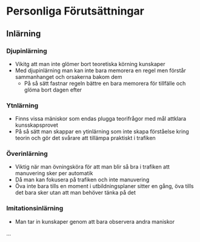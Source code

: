 # Personliga Förutsättningar

## Inlärning

### Djupinlärning

* Vikitg att man inte glömer bort teoretiska körning kunskaper
* Med djupinlärning man kan inte bara memorera en regel men förstår sammanhanget och orsakerna bakom dem
  * På så sätt fastnar regeln bättre en bara memorera för tillfälle och glöma bort dagen efter

### Ytnlärning

* Finns vissa mäniskor som endas plugga teorifrågor med mål attklara kunsskapsprovet
* På så sätt man skappar en ytinlärning som inte skapa förståelse kring teorin och gör det svårare att tillämpa praktiskt i trafiken

### Överinlärning

* Viktig när man övningsköra för att man blir så bra i trafiken att manuvering sker per automatik
* Då man kan fokusera på trafiken och inte manuvering
* Öva inte bara tills en moment i utbildningsplaner sitter en gång, öva tills det bara sker utan att man behöver tänka på det

### Imitationsinlärning

* Man tar in kunskaper genom att bara observera andra maniskor

...
